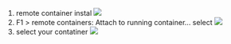 1. remote container instal
![](image1.png)
2. F1 > remote containers: Attach to running container... select
![](image2.png)
3. select your contatiner
![](image3.png)
